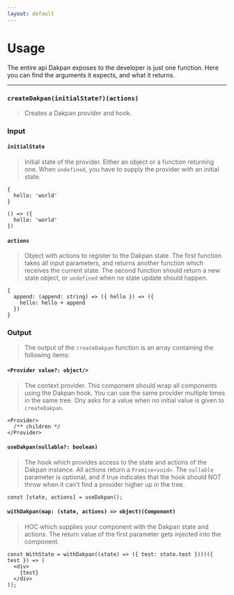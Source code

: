 ```yaml
---
layout: default
---
```


# Usage

The entire api Dakpan exposes to the developer is just one function. Here you can find the arguments it expects, and what it returns.

---

### `createDakpan(initialState?)(actions)`
> Creates a Dakpan provider and hook.

### Input

#### `initialState`
> Initial state of the provider. Either an object or a function returning one. When `undefined`, you have to supply the provider with an initial state.

```tsx
{
  hello: 'world'
}
```
```tsx
() => ({
  hello: 'world'
})
```

#### `actions`
> Object with actions to register to the Dakpan state. The first function takes all input parameters, and returns another function which receives the current state. The second function should return a new state object, or `undefined` when no state update should happen.

```tsx
{
  append: (append: string) => ({ hello }) => ({
    hello: hello + append
  })
}
```

### Output
> The output of the `createDakpan` function is an array containing the following items:

#### `<Provider value?: object/>`
> The context provider. This component should wrap all components using the Dakpan hook. You can use the same provider multiple times in the same tree. Ony asks for a value when no initial value is given to `createDakpan`.

```tsx
<Provider>
  /** children */
</Provider>
```

#### `useDakpan(nullable?: boolean)`
> The hook which provides access to the state and actions of the Dakpan instance. All actions return a `Promise<void>`. The `nullable` parameter is optional, and if true indicates that the hook should NOT throw when it can't find a provider higher up in the tree.

```tsx
const [state, actions] = useDakpan();
```

#### `withDakpan(map: (state, actions) => object)(Component)`
> HOC which supplies your component with the Dakpan state and actions. The return value of the first parameter gets injected into the component.

```tsx
const WithState = withDakpan((state) => ({ test: state.test }))(({ test }) => (
  <div>
    {test}
  </div>
));
```
